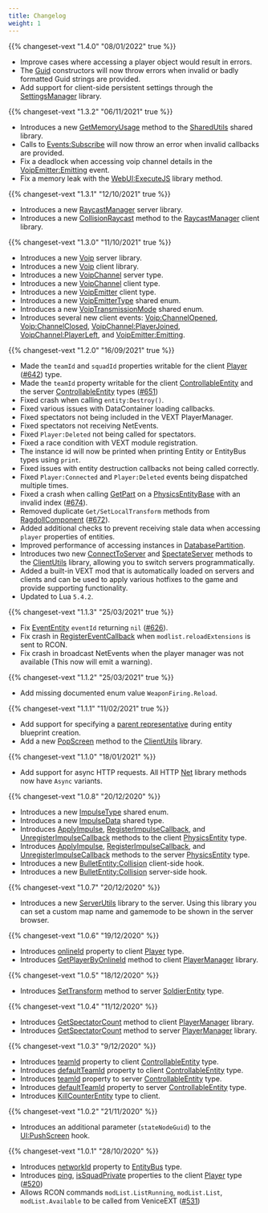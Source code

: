 ```yaml
---
title: Changelog
weight: 1
---
```


{{% changeset-vext "1.4.0" "08/01/2022" true %}}

- Improve cases where accessing a player object would result in errors.
- The [Guid](/vext/ref/shared/type/guid/) constructors will now throw errors when invalid or badly formatted Guid strings are provided.
- Add support for client-side persistent settings through the [SettingsManager](/vext/ref/client/library/settingsmanager/) library.

{{% changeset-vext "1.3.2" "06/11/2021" true %}}

- Introduces a new [GetMemoryUsage](/vext/ref/shared/library/sharedutils/#getmemoryusage) method to the [SharedUtils](/vext/ref/shared/library/sharedutils/) shared library.
- Calls to [Events:Subscribe](/vext/ref/shared/library/events/#subscribe) will now throw an error when invalid callbacks are provided.
- Fix a deadlock when accessing voip channel details in the [VoipEmitter:Emitting](/vext/ref/client/event/voipemitter_emitting/) event.
- Fix a memory leak with the [WebUI:ExecuteJS](/vext/ref/client/library/webui/#executejs) library method.

{{% changeset-vext "1.3.1" "12/10/2021" true %}}

- Introduces a new [RaycastManager](/vext/ref/server/library/raycastmanager/) server library.
- Introduces a new [CollisionRaycast](/vext/ref/client/library/raycastmanager/#collisionraycast) method to the [RaycastManager](/vext/ref/client/library/raycastmanager/) client library.

{{% changeset-vext "1.3.0" "11/10/2021" true %}}

- Introduces a new [Voip](/vext/ref/server/library/voip/) server library.
- Introduces a new [Voip](/vext/ref/client/library/voip/) client library.
- Introduces a new [VoipChannel](/vext/ref/server/type/voipchannel/) server type.
- Introduces a new [VoipChannel](/vext/ref/client/type/voipchannel/) client type.
- Introduces a new [VoipEmitter](/vext/ref/client/type/voipemitter/) client type.
- Introduces a new [VoipEmitterType](/vext/ref/shared/type/voipemittertype/) shared enum.
- Introduces a new [VoipTransmissionMode](/vext/ref/shared/type/voiptransmissionmode/) shared enum.
- Introduces several new client events: [Voip:ChannelOpened](/vext/ref/client/event/voip_channelopened/), [Voip:ChannelClosed](/vext/ref/client/event/voip_channelclosed/), [VoipChannel:PlayerJoined](/vext/ref/client/event/voipchannel_playerjoined/), [VoipChannel:PlayerLeft](/vext/ref/client/event/voipchannel_playerleft/), and [VoipEmitter:Emitting](/vext/ref/client/event/voipemitter_emitting/).

{{% changeset-vext "1.2.0" "16/09/2021" true %}}

- Made the `teamId` and `squadId` properties writable for the client [Player](/vext/ref/client/type/player/) ([#642](https://github.com/EmulatorNexus/VeniceUnleashed/issues/642)) type.
- Made the `teamId` property writable for the client [ControllableEntity](/vext/ref/client/type/controllableentity/) and the server [ControllableEntity](/vext/ref/server/type/controllableentity/) types ([#651](https://github.com/EmulatorNexus/VeniceUnleashed/issues/651))
- Fixed crash when calling `entity:Destroy()`.
- Fixed various issues with DataContainer loading callbacks.
- Fixed spectators not being included in the VEXT PlayerManager.
- Fixed spectators not receiving NetEvents.
- Fixed `Player:Deleted` not being called for spectators.
- Fixed a race condition with VEXT module registration.
- The instance id will now be printed when printing Entity or EntityBus types using `print`.
- Fixed issues with entity destruction callbacks not being called correctly.
- Fixed `Player:Connected` and `Player:Deleted` events being dispatched multiple times.
- Fixed a crash when calling [GetPart](/vext/ref/shared/type/physicsentitybase/#getpart) on a [PhysicsEntityBase](/vext/ref/shared/type/physicsentitybase/) with an invalid index ([#674](https://github.com/EmulatorNexus/VeniceUnleashed/issues/674)).
- Removed duplicate `Get/SetLocalTransform` methods from [RagdollComponent](/vext/ref/client/type/ragdollcomponent/) ([#672](https://github.com/EmulatorNexus/VeniceUnleashed/issues/672)).
- Added additional checks to prevent receiving stale data when accessing `player` properties of entities.
- Improved performance of accessing instances in [DatabasePartition](/vext/ref/shared/type/databasepartition/).
- Introduces two new [ConnectToServer](/vext/ref/client/library/clientutils/#connecttoserver) and [SpectateServer](/vext/ref/client/library/clientutils/#spectateserver) methods to the [ClientUtils](/vext/ref/client/library/clientutils/) library, allowing you to switch servers programmatically.
- Added a built-in VEXT mod that is automatically loaded on servers and clients and can be used to apply various hotfixes to the game and provide supporting functionality.
- Updated to Lua `5.4.2`.

{{% changeset-vext "1.1.3" "25/03/2021" true %}}
- Fix [EventEntity](/vext/ref/shared/type/entityevent/#eventid) `eventId` returning `nil` ([#626](https://github.com/EmulatorNexus/VeniceUnleashed/issues/626)).
- Fix crash in [RegisterEventCallback](/vext/ref/shared/type/entity/#registereventcallback) when `modlist.reloadExtensions` is sent to RCON.
- Fix crash in broadcast NetEvents when the player manager was not available (This now will emit a warning).

{{% changeset-vext "1.1.2" "25/03/2021" true %}}
- Add missing documented enum value `WeaponFiring.Reload`.

{{% changeset-vext "1.1.1" "11/02/2021" true %}}

- Add support for specifying a [parent representative](/vext/ref/shared/type/entitycreationparams/#parentrepresentative) during entity blueprint creation.
- Add a new [PopScreen](/vext/ref/client/library/clientutils/#popscreen) method to the [ClientUtils](/vext/ref/client/library/clientutils/) library.

{{% changeset-vext "1.1.0" "18/01/2021" %}}

- Add support for async HTTP requests. All HTTP [Net](/vext/ref/shared/library/net/) library methods now have `Async` variants. 

{{% changeset-vext "1.0.8" "20/12/2020" %}}

- Introduces a new [ImpulseType](/vext/ref/shared/type/impulsetype/) shared enum.
- Introduces a new [ImpulseData](/vext/ref/shared/type/impulsedata/) shared type.
- Introduces [ApplyImpulse](/vext/ref/client/type/physicsentity/#applyimpulse), [RegisterImpulseCallback](/vext/ref/client/type/physicsentity/#registerimpulsecallback), and [UnregisterImpulseCallback](/vext/ref/client/type/physicsentity/#unregisterimpulsecallback) methods to the client [PhysicsEntity](/vext/ref/client/type/physicsentity/) type.
- Introduces [ApplyImpulse](/vext/ref/server/type/physicsentity/#applyimpulse), [RegisterImpulseCallback](/vext/ref/server/type/physicsentity/#registerimpulsecallback), and [UnregisterImpulseCallback](/vext/ref/server/type/physicsentity/#unregisterimpulsecallback) methods to the server [PhysicsEntity](/vext/ref/server/type/physicsentity/) type.
- Introduces a new [BulletEntity:Collision](/vext/ref/client/hook/bulletentity_collision/) client-side hook.
- Introduces a new [BulletEntity:Collision](/vext/ref/server/hook/bulletentity_collision/) server-side hook.

{{% changeset-vext "1.0.7" "20/12/2020" %}}

- Introduces a new [ServerUtils](/vext/ref/server/library/serverutils/) library to the server. Using this library you can set a custom map name and gamemode to be shown in the server browser.

{{% changeset-vext "1.0.6" "19/12/2020" %}}

- Introduces [onlineId](/vext/ref/client/type/player/#onlineid) property to client [Player](/vext/ref/client/type/player/) type.
- Introduces [GetPlayerByOnlineId](/vext/ref/client/library/playermanager/#getplayerbyonlineid) method to client [PlayerManager](/vext/ref/client/library/playermanager/) library.

{{% changeset-vext "1.0.5" "18/12/2020" %}}

- Introduces [SetTransform](/vext/ref/server/type/soldierentity/#settransform) method to server [SoldierEntity](/vext/ref/server/type/soldierentity) type.

{{% changeset-vext "1.0.4" "11/12/2020" %}}

- Introduces [GetSpectatorCount](/vext/ref/client/library/playermanager/#getspectatorcount) method to client [PlayerManager](/vext/ref/client/library/playermanager) library.
- Introduces [GetSpectatorCount](/vext/ref/server/library/playermanager/#getspectatorcount) method to server [PlayerManager](/vext/ref/client/library) library.

{{% changeset-vext "1.0.3" "9/12/2020" %}}

- Introduces [teamId](/vext/ref/client/type/controllableentity/#teamid) property to client [ControllableEntity](/vext/ref/client/type/controllableentity) type.
- Introduces [defaultTeamId](/vext/ref/client/type/controllableentity/#defaultteamid) property to client [ControllableEntity](/vext/ref/client/type/controllableentity) type.
- Introduces [teamId](/vext/ref/server/type/controllableentity/#teamid) property to server [ControllableEntity](/vext/ref/server/type/controllableentity) type.
- Introduces [defaultTeamId](/vext/ref/server/type/controllableentity/#defaultteamid) property to server [ControllableEntity](/vext/ref/server/type/controllableentity) type.
- Introduces [KillCounterEntity](/vext/ref/client/type/killcounterentity) type to client.

{{% changeset-vext "1.0.2" "21/11/2020" %}}

- Introduces an additional parameter (`stateNodeGuid`) to the [UI:PushScreen](/vext/ref/client/hook/ui_pushscreen/) hook.

{{% changeset-vext "1.0.1" "28/10/2020" %}}

- Introduces [networkId](/vext/ref/shared/type/entitybus/#networkid) property to [EntityBus](/vext/ref/shared/type/entitybus/) type.
- Introduces [ping](/vext/ref/client/type/player/#ping), [isSquadPrivate](/vext/ref/client/type/player/#issquadprivate) properties to the client [Player](/vext/ref/client/type/player/) type ([#520](https://github.com/EmulatorNexus/VeniceUnleashed/issues/520))
- Allows RCON commands `modList.ListRunning`, `modList.List`, `modList.Available` to be called from VeniceEXT ([#531](https://github.com/EmulatorNexus/VeniceUnleashed/issues/531))
